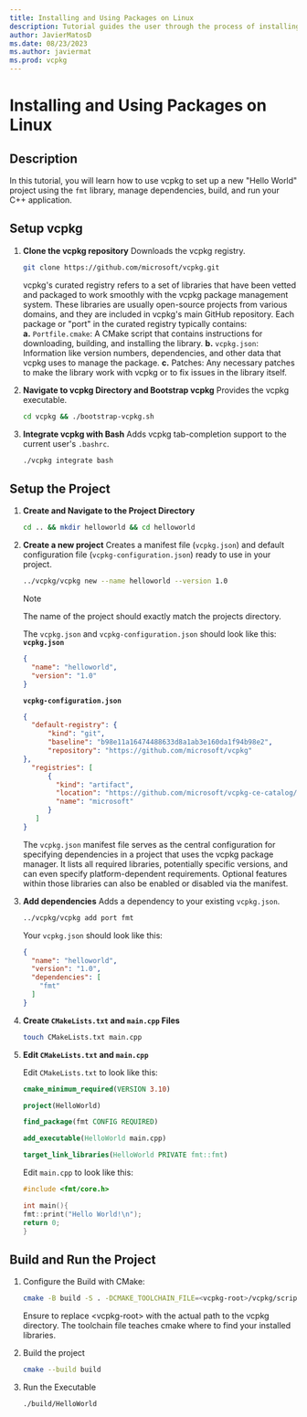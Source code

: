 ```yaml
---
title: Installing and Using Packages on Linux
description: Tutorial guides the user through the process of installing and using packages on Linux with vcpkg.
author: JavierMatosD
ms.date: 08/23/2023
ms.author: javiermat
ms.prod: vcpkg
---
```

# Installing and Using Packages on Linux

## Description

In this tutorial, you will learn how to use vcpkg to set up a new "Hello World" project using the `fmt` library, manage dependencies, build, and run your C++ application. 

## Setup vcpkg

1. **Clone the vcpkg repository**
   Downloads the vcpkg registry. 

    ```bash
    git clone https://github.com/microsoft/vcpkg.git
    ```
   vcpkg's curated registry refers to a set of libraries that have been vetted and packaged to work smoothly with the vcpkg package management system. These libraries are usually open-source projects from various domains, and they are included in vcpkg's main GitHub repository. Each package or "port" in the curated registry typically contains:
   \
   **a.** `Portfile.cmake`: A CMake script that contains instructions for downloading, building, and installing the library.
   **b.** `vcpkg.json`: Information like version numbers, dependencies, and other data that vcpkg uses to manage the package.
   **c.** Patches: Any necessary patches to make the library work with vcpkg or to fix issues in the library itself.

1. **Navigate to vcpkg Directory and Bootstrap vcpkg**
   Provides the vcpkg executable.
    ```bash
    cd vcpkg && ./bootstrap-vcpkg.sh
    ```
2. **Integrate vcpkg with Bash**
   Adds vcpkg tab-completion support to the current user's `.bashrc`.
    ```bash
    ./vcpkg integrate bash
    ```

## Setup the Project

1. **Create and Navigate to the Project Directory**

    ```bash
    cd .. && mkdir helloworld && cd helloworld
    ```

2. **Create a new project**
    Creates a manifest file (`vcpkg.json`) and default configuration file (`vcpkg-configuration.json`)
ready to use in your project.
    ```bash
    ../vcpkg/vcpkg new --name helloworld --version 1.0
    ```
    >[!NOTE]
    >The name of the project should exactly match the projects directory.
  
    The `vcpkg.json` and `vcpkg-configuration.json` should look like this:
    **`vcpkg.json`**
    ```json
    {
      "name": "helloworld",
      "version": "1.0"
    }
    ```
    **`vcpkg-configuration.json`**
    ```json
    {
      "default-registry": {
          "kind": "git",
          "baseline": "b98e11a16474488633d8a1ab3e160da1f94b98e2",
          "repository": "https://github.com/microsoft/vcpkg"
    },
      "registries": [
          {
            "kind": "artifact",
            "location": "https://github.com/microsoft/vcpkg-ce-catalog/archive/refs/heads/main.zip",
            "name": "microsoft"
          }
       ]
    }
    ```
    
    The `vcpkg.json` manifest file serves as the central configuration for specifying dependencies in a project that uses the vcpkg package manager. It lists all required libraries, potentially specific versions, and can even specify platform-dependent requirements. Optional features within those libraries can also be enabled or disabled via the manifest. 
    
    
3. **Add dependencies**
    Adds a dependency to your existing `vcpkg.json`.
   ```bash
   ../vcpkg/vcpkg add port fmt
   ```

   Your `vcpkg.json` should look like this:
    ```json
    {
      "name": "helloworld",
      "version": "1.0",
      "dependencies": [
        "fmt"
      ]
    }
    ```

4. **Create `CMakeLists.txt` and `main.cpp` Files**

    ```bash
    touch CMakeLists.txt main.cpp
    ```

5. **Edit `CMakeLists.txt` and `main.cpp`**

    Edit `CMakeLists.txt` to look like this:

    ```cmake
    cmake_minimum_required(VERSION 3.10)

    project(HelloWorld)

    find_package(fmt CONFIG REQUIRED)

    add_executable(HelloWorld main.cpp)

    target_link_libraries(HelloWorld PRIVATE fmt::fmt)
    ```

    Edit `main.cpp` to look like this:
    ```cpp
    #include <fmt/core.h>

    int main(){
    fmt::print("Hello World!\n");
    return 0;
    }
    ```

## Build and Run the Project

1. Configure the Build with CMake:

    ```bash
    cmake -B build -S . -DCMAKE_TOOLCHAIN_FILE=<vcpkg-root>/vcpkg/scripts/buildsystems/vcpkg.cmake
    ```

    Ensure to replace \<vcpkg-root\> with the actual path to the vcpkg directory. The toolchain file teaches cmake where to find your installed libraries.

2. Build the project

    ```bash
    cmake --build build
    ```

3. Run the Executable

    ```bash
    ./build/HelloWorld
    ```
